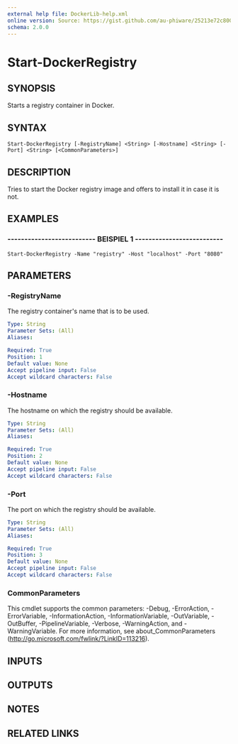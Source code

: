```yaml
---
external help file: DockerLib-help.xml
online version: Source: https://gist.github.com/au-phiware/25213e72c80040f398ba
schema: 2.0.0
---
```


# Start-DockerRegistry

## SYNOPSIS
Starts a registry container in Docker.

## SYNTAX

```
Start-DockerRegistry [-RegistryName] <String> [-Hostname] <String> [-Port] <String> [<CommonParameters>]
```

## DESCRIPTION
Tries to start the Docker registry image and offers to install it in case it is not.

## EXAMPLES

### -------------------------- BEISPIEL 1 --------------------------
```
Start-DockerRegistry -Name "registry" -Host "localhost" -Port "8080"
```

## PARAMETERS

### -RegistryName
The registry container's name that is to be used.

```yaml
Type: String
Parameter Sets: (All)
Aliases: 

Required: True
Position: 1
Default value: None
Accept pipeline input: False
Accept wildcard characters: False
```

### -Hostname
The hostname on which the registry should be available.

```yaml
Type: String
Parameter Sets: (All)
Aliases: 

Required: True
Position: 2
Default value: None
Accept pipeline input: False
Accept wildcard characters: False
```

### -Port
The port on which the registry should be available.

```yaml
Type: String
Parameter Sets: (All)
Aliases: 

Required: True
Position: 3
Default value: None
Accept pipeline input: False
Accept wildcard characters: False
```

### CommonParameters
This cmdlet supports the common parameters: -Debug, -ErrorAction, -ErrorVariable, -InformationAction, -InformationVariable, -OutVariable, -OutBuffer, -PipelineVariable, -Verbose, -WarningAction, and -WarningVariable. For more information, see about_CommonParameters (http://go.microsoft.com/fwlink/?LinkID=113216).

## INPUTS

## OUTPUTS

## NOTES

## RELATED LINKS

